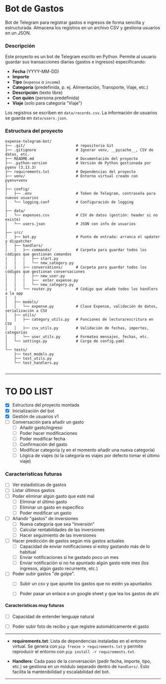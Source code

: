 # Bot de Gastos

Bot de Telegram para registrar gastos e ingresos de forma sencilla y estructurada. Almacena los registros en un archivo CSV y gestiona usuarios en un JSON.

### Descripción

Este proyecto es un bot de Telegram escrito en Python. Permite al usuario guardar sus transacciones diarias (gastos e ingresos) especificando:

* **Fecha** (YYYY-MM-DD)
* **Importe**
* **Tipo** (`expense` o `income`)
* **Categoría** (predefinida, p. ej. Alimentación, Transporte, Viaje, etc.)
* **Descripción** (texto libre)
* **Con quién** (persona predefinida)
* **Viaje** (solo para categoría "Viaje")

Los registros se escriben en `data/records.csv`. La información de usuarios se guarda en `data/users.json`.

### Estructura del proyecto

```
expense-telegram-bot/
├── .git/                       # repositorio Git
├── .gitignore                  # Ignorar venv, __pycache__, CSV de datos, etc.
├── README.md                   # Documentación del proyecto
├── .python-version             # Versión de Python gestionada por pyenv (3.13.3)
├── requirements.txt            # Dependencias del proyecto
├── venv/                       # Entorno virtual creado con pyenv+venv
│
├── config/
│   ├── .env                    # Token de Telegram, contraseña para nuevos usuarios
│   └── logging.conf            # Configuración de logging
│
├── data/
│   └── expenses.csv            # CSV de datos (gestión: header si no existe)
│   └── users.json              # JSON con info de usuarios
│
├── src/
│   ├── bot.py                  # Punto de entrada: arranca el updater y dispatcher
│   ├── handlers/
│   │   ├── commands/           # Carpeta para guardar todos los códigos que gestionan comandos
|   |   |   ├── start.py  
|   |   |   └── new_category.py 
|   |   ├── conversations/      # Carpeta para guardar todos los códigos que gestionan conversaciones
│   │   |   ├── new_user.py 
│   │   |   ├──  enter_expense.py    
|   |   |   └── new_category.py 
|   |   └── router.py           # Código que añade todos los handlers a la app
|   |
│   ├── models/
│   │   └── expense.py          # Clase Expense, validación de datos, serialización a CSV
│   ├── utils/
│   │   ├── category_utils.py   # Funciones de lectura/escritura en CSV
│   │   ├── csv_utils.py        # Validación de fechas, importes, categorías
│   │   └── user_utils.py       # Formatea mensajes, fechas, etc.
│   └── settings.py             # Carga de config.yaml
│
└── tests/
    ├── test_models.py
    ├── test_utils.py
    └── test_handlers.py


```

---

# TO DO LIST

- [x] Estructura del proyecto montada
- [x] Inicialización del bot
- [x] Gestión de usuarios v1
- [ ] Conversación para añadir un gasto
    - [ ] Añadir gasto/ingreso
    - [ ] Poder hacer modificaciones
    - [ ] Poder modificar fecha
    - [ ] Confirmación del gasto
    - [ ] Modificar categoría (y en el momento añadir una nueva categoría)
    - [ ] Lógica de viajes (si la categoría es viajes por defecto tomar el último viaje)

### Características futuras

- [ ] Ver estadísticas de gastos
- [ ] Listar últimos gastos
- [ ] Poder eliminar algún gasto que esté mal 
    - [ ] Eliminar el último gasto
    - [ ] Eliminar un gasto en específico
    - [ ] Poder modificar un gasto
- [ ] Añandir "gastos" de inversiones
    - [ ] Nueva categoría que sea "Inversión"
    - [ ] Calcular rentabilidades de las inversiones
    - [ ] Hacer seguimiento de las inversiones
- [ ] Hacer predicción de gastos según mis gastos actuales
    - [ ] Capacidad de enviar notificaciones si estoy gastando más de lo habitual
    - [ ] Enviar notificaciones si he gastado poco un mes
    - [ ] Enviar notificación si no he apuntado algún gasto este mes (los ingresos, algún gasto recurrente, etc.)
- [ ] Poder subir gastos "de golpe".
    - [ ] Subir un csv y que apunte los gastos que no estén ya apuntados
    - [ ] Poder pasar un enlace a un google sheet y que lea los gastos de ahí


#### Características muy futuras
 
- [ ] Capacidad de entender lenguaje natural
- [ ] Poder subir foto de recibo y que registre automáticamente el gasto


---
* **requirements.txt**: Lista de dependencias instaladas en el entorno virtual. Se genera con `pip freeze > requirements.txt` y permite reproducir el entorno con `pip install -r requirements.txt`.

* **Handlers**: Cada paso de la conversación (pedir fecha, importe, tipo, etc.) se gestiona en un módulo separado dentro de `handlers/`. Esto facilita la mantenibilidad y escalabilidad del bot.


---
